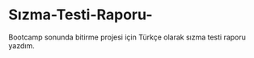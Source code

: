# Sızma-Testi-Raporu-
Bootcamp sonunda bitirme projesi için Türkçe olarak sızma testi raporu yazdım.
